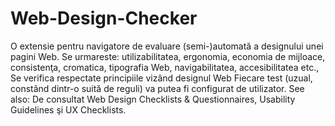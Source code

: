 # Web-Design-Checker
 O extensie pentru navigatore de evaluare (semi-)automată a designului unei pagini Web. 
 Se urmareste: 
 utilizabilitatea,
 ergonomia,
 economia de mijloace,
 consistenţa, 
 cromatica, 
 tipografia Web,
 navigabilitatea,
 accesibilitatea etc.,
 Se verifica respectate principiile vizând designul Web
 Fiecare test (uzual, constând dintr-o suită de reguli) va putea fi configurat de utilizator.
 See also:
 De consultat Web Design Checklists & Questionnaires, Usability Guidelines şi UX Checklists.
